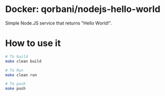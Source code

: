 # Docker: qorbani/nodejs-hello-world

Simple Node.JS service that returns "Hello World!".

# How to use it

```bash
# To build
make clean build

# To Run
make clean run

# To push
make push
```
